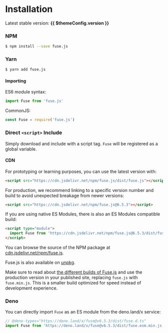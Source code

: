 # Installation

Latest stable version: **{{ $themeConfig.version }}**

### NPM

```sh
$ npm install --save fuse.js
```

### Yarn

```sh
$ yarn add fuse.js
```

#### Importing

ES6 module syntax:

```js
import Fuse from 'fuse.js'
```

CommonJS:

```js
const Fuse = require('fuse.js')
```

### Direct `<script>` Include

Simply download and include with a script tag. `Fuse` will be registered as a global variable.

#### CDN

For prototyping or learning purposes, you can use the latest version with:

```html
<script src="https://cdn.jsdelivr.net/npm/fuse.js/dist/fuse.js"></script>
```

For production, we recommend linking to a specific version number and build to avoid unexpected breakage from newer versions:

```html
<script src="https://cdn.jsdelivr.net/npm/fuse.js@6.5.3"></script>
```

If you are using native ES Modules, there is also an ES Modules compatible build:

```html
<script type="module">
  import Fuse from 'https://cdn.jsdelivr.net/npm/fuse.js@6.5.3/dist/fuse.esm.js'
</script>
```

You can browse the source of the NPM package at [cdn.jsdelivr.net/npm/fuse.js](https://cdn.jsdelivr.net/npm/fuse.js).

Fuse.js is also available on [unpkg](https://unpkg.com/fuse.js).

Make sure to read about [the different builds of Fuse.js](different-builds.html) and use the production
version in your published site, replacing `fuse.js` with `fuse.min.js`. This is a smaller build optimized for speed instead of development experience.

### Deno

You can directly import `Fuse` as an ES module from the deno.land/x service:

```typescript
// @deno-types="https://deno.land/x/fuse@v6.5.3/dist/fuse.d.ts"
import Fuse from 'https://deno.land/x/fuse@v6.5.3/dist/fuse.esm.min.js'
```

<Donate />
